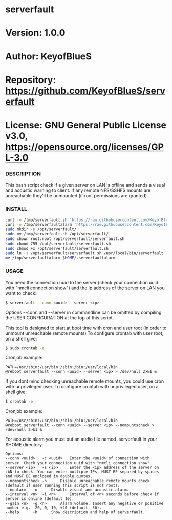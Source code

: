 # serverfault

# Version:    1.0.0
# Author:     KeyofBlueS
# Repository: https://github.com/KeyofBlueS/serverfault
# License:    GNU General Public License v3.0, https://opensource.org/licenses/GPL-3.0

### DESCRIPTION
This bash script check if a given server on LAN is offline and sends a visual and acoustic warning to client. If any remote NFS/SSHFS mounts are unreachable they'll be unmounted (if root permissions are granted).

### INSTALL
```sh
curl -o /tmp/serverfault.sh 'https://raw.githubusercontent.com/KeyofBlueS/serverfault/master/serverfault.sh'
curl -o /tmp/serverfaultalarm 'https://raw.githubusercontent.com/KeyofBlueS/serverfault/master/serverfaultalarm'
sudo mkdir -p /opt/serverfault/
sudo mv /tmp/serverfault.sh /opt/serverfault/
sudo chown root:root /opt/serverfault/serverfault.sh
sudo chmod 755 /opt/serverfault/serverfault.sh
sudo chmod +x /opt/serverfault/serverfault.sh
sudo ln -s /opt/serverfault/serverfault.sh /usr/local/bin/serverfault
mv /tmp/serverfaultalarm $HOME/.serverfaultalarm
```

### USAGE

You need the connection uuid to the server (check your connection uuid with "nmcli connection show") and the ip address of the server on LAN you want to check:
```sh
$ serverfault --conn <uuid> --server <ip>
```
Options --conn <uuid> and --server <ip> in commandline can be omitted by compiling the USER CONFIGURATION at the top of this script.

This tool is designed to start at boot time with cron and user root (in order to unmount unreachable remote mounts)
To configure crontab with user root, on a shell give:
```sh
$ sudo crontab -e
```
Cronjob example:
```
PATH=/usr/sbin:/usr/bin:/sbin:/bin:/usr/local/bin
@reboot serverfault --conn <uuid> --server <ip> > /dev/null 2>&1 &
```

If you dont mind checking unreachable remote mounts, you could use cron with unprivileged user.
To configure crontab with unprivileged user, on a shell give:
```sh
$ crontab -e
```
Cronjob example:
```
PATH=/usr/sbin:/usr/bin:/sbin:/bin:/usr/local/bin
@reboot serverfault --conn <uuid> --server <ip> --nomountscheck > /dev/null 2>&1 &
```
For acoustic alarm you must put an audio file named .serverfault in your $HOME directory
```
Options:
--conn <uuid>	-c <uuid>	Enter the <uuid> of connection with server. Check your connection uuid with "nmcli connection show".
--server <ip>	-s <ip>		Enter the <ip> address of the server on LAN to check. You can enter multiple IPs, MUST BE separed by spaces and MUST BE enclosed in double quotes.
--nomountscheck	-n		Disable unreachable remote mounts check (default if user running this script is not root).
--noalarm	-o		Disable visual and acoustic alarm.
--interval <n>	-i <n>		Interval of <n> seconds before check if server is online (default 10).
--gain <n>	-g <n>		Alarm volume. Insert any negative or positive number e.g. -20, 0, 10, +20 (default -50).
--help		-h		Show description and help of serverfault.
```
